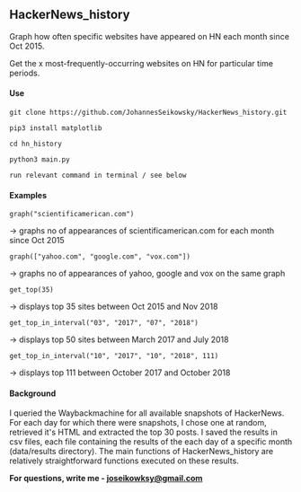 ## HackerNews_history

Graph how often specific websites have appeared on HN each month since Oct 2015.

Get the x most-frequently-occurring websites on HN for particular time periods.


#### Use
`git clone https://github.com/JohannesSeikowsky/HackerNews_history.git`

`pip3 install matplotlib`

`cd hn_history`

`python3 main.py`

`run relevant command in terminal / see below`


#### Examples

`graph("scientificamerican.com")`

-> graphs no of appearances of scientificamerican.com for each month since Oct 2015

`graph(["yahoo.com", "google.com", "vox.com"])`

-> graphs no of appearances of yahoo, google and vox on the same graph

`get_top(35)`

-> displays top 35 sites between Oct 2015 and Nov 2018

`get_top_in_interval("03", "2017", "07", "2018")`

-> displays top 50 sites between March 2017 and July 2018

`get_top_in_interval("10", "2017", "10", "2018", 111)`

-> displays top 111 between October 2017 and October 2018


#### Background
I queried the Waybackmachine for all available snapshots of HackerNews.
For each day for which there were snapshots, I chose one at random, 
retrieved it's HTML and extracted the top 30 posts. I saved the results in csv files,
each file containing the results of the each day of a specific month (data/results directory). 
The main functions of HackerNews_history are relatively straightforward functions executed on these results.

**For questions, write me - joseikowksy@gmail.com**